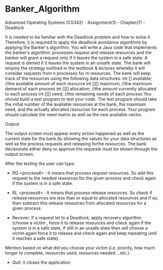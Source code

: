 # Banker_Algorithm
Advanced Operating Systems (CS342) - Assignment(1) - Chapter(7) - Deadlock

It is needed to be familiar with the Deadlock problem and how to solve it. Therefore, it is
required to apply the deadlock avoidance algorithms by applying the Banker's algorithm.
You will write a Java code that implements the banker’s algorithm: processes request and
release resources and the banker will grant a request only if it leaves the system in a safe
state. A request is denied if it leaves the system in an unsafe state.
The bank will employ the strategy outlined in the textbook & lectures whereby it will
consider requests from n processes for m resources. The bank will keep track of the
resources using the following data structures:
int [] available; //the available amount of each resource
int [][] maximum; //the maximum demand of each process
int [][] allocation; //the amount currently allocated to each process
int [][] need; //the remaining needs of each process
You should build a test program to test your code. The test program should take the initial
number of the available resources at the bank, the maximum need, and the actually
allocated resources for each process. Your program should calculate the need matrix as
well as the new available vector.


Output:

The output screen must appear every action happened as well as the current state for the
bank by showing the values for your data structures as well as the process requests and
releasing forthe resources. The bank decisionsto either deny or approve the requests must
be shown through the output screen.

After the testing the user can type:

* RQ <process#> <r1> <r2> <r3>: It means that process request resources. So add this
request to the needed resources for the given process and check again if the system
is in a safe state.
  
* RL <process#> <r1> <r2> <r3>: It means that process release resources. So check if
release resources are less than or equal to allocated resources and if so, then subtract
this release resources from allocated resources for a given process.
  
* Recover: if a request let to a Deadlock, apply recovery algorithm (choose a victim , force it
to release resources and check again if the system is in a safe state, if still in an unsafe
state then will choose a victim again force it to release and check again and keep
repeating until it reaches a safe state).
  
Mention based on what did you choose your victim (i.e. priority, how much longer to
complete, resources used, resources needed …etc.).
  
* Quit: it closes the application
